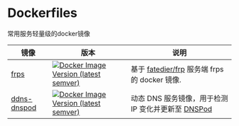 # Dockerfiles

常用服务轻量级的docker镜像


| 镜像                                                                     | 版本                                                                                                                                     | 说明                                                                             |
| ------------------------------------------------------------------------ | ---------------------------------------------------------------------------------------------------------------------------------------- | -------------------------------------------------------------------------------- |
| [frps](https://github.com/Neuz/Dockerfiles/tree/main/frps)               | [![Docker Image Version (latest semver)](https://img.shields.io/docker/v/neuzz/frps)](https://hub.docker.com/r/neuzz/frps)               | 基于 [fatedier/frp](https://github.com/fatedier/frp) 服务端 frps 的 docker 镜像. |
| [ddns-dnspod](https://github.com/Neuz/Dockerfiles/tree/main/ddns-dnspod) | [![Docker Image Version (latest semver)](https://img.shields.io/docker/v/neuzz/ddns-dnspod)](https://hub.docker.com/r/neuzz/ddns-dnspod) | 动态 DNS 服务镜像，用于检测 IP 变化并更新至 [DNSPod](https://www.dnspod.cn/)     |